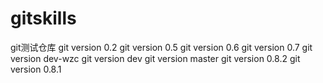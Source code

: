 # gitskills
git测试仓库
git version 0.2
git version 0.5
git version 0.6
git version 0.7
git version dev-wzc
git version dev
git version master
git version 0.8.2
git version 0.8.1

